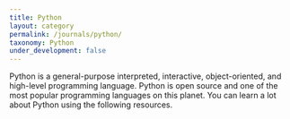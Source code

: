 ```yaml
---
title: Python
layout: category
permalink: /journals/python/
taxonomy: Python
under_development: false
---
```

Python is a general-purpose interpreted, interactive, object-oriented, and high-level programming language. Python is open source and one of the most popular programming languages on this planet. You can learn a lot about Python using the following resources.